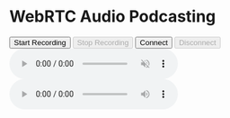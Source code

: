 <!DOCTYPE html>
<html>
<head>
    <title>Bare-bones WebRTC Audio Podcasting</title>
</head>
<body>
    <h1>WebRTC Audio Podcasting</h1>
    <button id="startBtn">Start Recording</button>
    <button id="stopBtn" disabled>Stop Recording</button>
    <button id="connectBtn">Connect</button>
    <button id="disconnectBtn" disabled>Disconnect</button>
    <audio id="localAudio" controls muted></audio>
    <audio id="remoteAudio" controls></audio>
    <script src="script.js"></script>
</body>
</html>